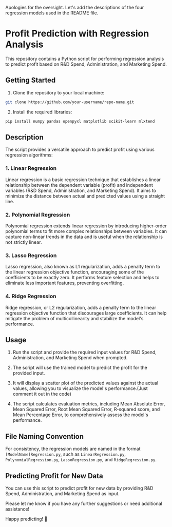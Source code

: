 Apologies for the oversight. Let's add the descriptions of the four regression models used in the README file.

# Profit Prediction with Regression Analysis

This repository contains a Python script for performing regression analysis to predict profit based on R&D Spend, Administration, and Marketing Spend.

## Getting Started

1. Clone the repository to your local machine:

```bash
git clone https://github.com/your-username/repo-name.git
```

2. Install the required libraries:

```bash
pip install numpy pandas openpyxl matplotlib scikit-learn mlxtend
```

## Description

The script provides a versatile approach to predict profit using various regression algorithms:

### 1. Linear Regression
Linear regression is a basic regression technique that establishes a linear relationship between the dependent variable (profit) and independent variables (R&D Spend, Administration, and Marketing Spend). It aims to minimize the distance between actual and predicted values using a straight line.

### 2. Polynomial Regression
Polynomial regression extends linear regression by introducing higher-order polynomial terms to fit more complex relationships between variables. It can capture non-linear trends in the data and is useful when the relationship is not strictly linear.

### 3. Lasso Regression
Lasso regression, also known as L1 regularization, adds a penalty term to the linear regression objective function, encouraging some of the coefficients to be exactly zero. It performs feature selection and helps to eliminate less important features, preventing overfitting.

### 4. Ridge Regression
Ridge regression, or L2 regularization, adds a penalty term to the linear regression objective function that discourages large coefficients. It can help mitigate the problem of multicollinearity and stabilize the model's performance.

## Usage

1. Run the script and provide the required input values for R&D Spend, Administration, and Marketing Spend when prompted.

2. The script will use the trained model to predict the profit for the provided input.

3. It will display a scatter plot of the predicted values against the actual values, allowing you to visualize the model's performance.(Just comment it out in the code)

4. The script calculates evaluation metrics, including Mean Absolute Error, Mean Squared Error, Root Mean Squared Error, R-squared score, and Mean Percentage Error, to comprehensively assess the model's performance.

## File Naming Convention

For consistency, the regression models are named in the format `[ModelName]Regression.py`, such as `LinearRegression.py`, `PolynomialRegression.py`, `LassoRegression.py`, and `RidgeRegression.py`.

## Predicting Profit for New Data

You can use this script to predict profit for new data by providing R&D Spend, Administration, and Marketing Spend as input.

Please let me know if you have any further suggestions or need additional assistance!

Happy predicting! 🚀
